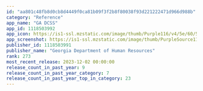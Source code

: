 ```yaml
---
id: "aa801c48fb8d0cb8d4449f0ca81b09f3f2b8f80038f93d221222471d966d988b"
category: "Reference"
app_name: "GA DCSS"
app_id: 1118503992
app_icon: https://is1-ssl.mzstatic.com/image/thumb/Purple116/v4/5e/60/50/5e6050f4-2991-762a-8d7c-f233b59e97cd/AppIcon-0-0-1x_U007emarketing-0-7-0-85-220.png/1024x1024bb.png
app_screenshot: https://is1-ssl.mzstatic.com/image/thumb/PurpleSource112/v4/1d/85/f0/1d85f054-844f-6aa4-14e3-1005b2097039/cffdc8c8-950b-41f4-9db6-21ed59a307e8_Simulator_Screen_Shot_-_iphone8_-_2022-11-18_at_11.17.53.png/1242x2688bb.png
publisher_id: 1118503991
publisher_name: "Georgia Department of Human Resources"
rank: 273
most_recent_release: 2023-12-02 00:00:00
release_count_in_past_year: 9
release_count_in_past_year_category: 7
release_count_in_past_year_top_in_category: 23
---
```

